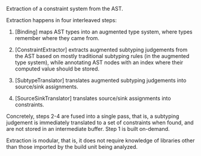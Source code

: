 Extraction of a constraint system from the AST.

Extraction happens in four interleaved steps:

 1. [Binding] maps AST types into an augmented type system, where types
    remember where they came from.

 2. [ConstraintExtractor] extracts augmented subtyping judgements from the AST
    based on mostly traditional subtyping rules (in the augmented type system),
    while annotating AST nodes with an index where their computed value
    should be stored.

 3. [SubtypeTranslator] translates augmented subtyping judgements into
    source/sink assignments.

 4. [SourceSinkTranslator] translates source/sink assignments into constraints.

Concretely, steps 2-4 are fused into a single pass, that is, a subtyping
judgement is immediately translated to a set of constraints when found,
and are not stored in an intermediate buffer.  Step 1 is built on-demand.

Extraction is modular, that is, it does not require knowledge of libraries
other than those imported by the build unit being analyzed.
